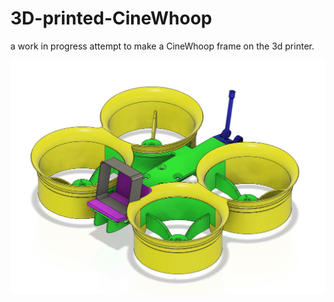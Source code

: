 # 3D-printed-CineWhoop
a work in progress attempt to make a CineWhoop frame on the 3d printer.

![alt text](https://github.com/Jens-Si/3D-printed-CineWhoop/blob/main/Version_03/Cinewhoop_V03_CAD01.jpeg)
